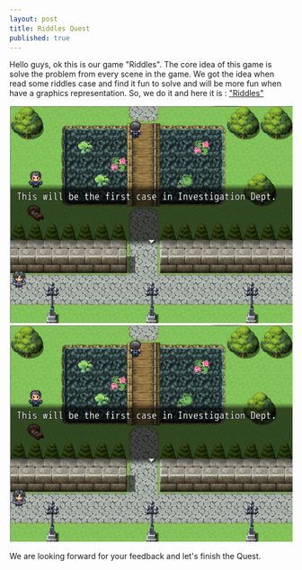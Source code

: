 ```yaml
---
layout: post
title: Riddles Quest
published: true
---
```


Hello guys, ok this is our game "Riddles". The core idea of this game is solve the problem from every scene in the game. We got the idea when read some riddles case and find it fun to solve and will be more fun when have a graphics representation. So, we do it and here it is : ["Riddles"](https://azure.itch.io/riddles)

![](assets/images/riddles1.png)
![](assets/images/riddles1.png)

We are looking forward for your feedback and let's finish the Quest.
